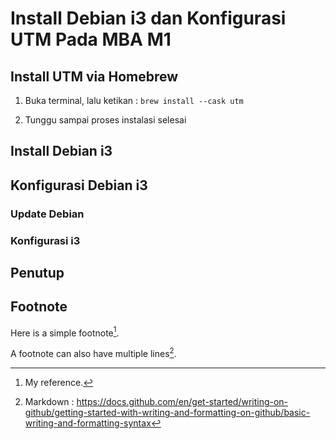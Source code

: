 # Install Debian i3 dan Konfigurasi UTM Pada MBA M1

## Install UTM via Homebrew

1. Buka terminal, lalu ketikan :
   `brew install --cask utm`

2. Tunggu sampai proses instalasi selesai

## Install Debian i3

## Konfigurasi Debian i3

### Update Debian

### Konfigurasi i3

## Penutup

## Footnote

Here is a simple footnote[^1].

A footnote can also have multiple lines[^2].

[^1]: My reference.
[^2]: Markdown : <https://docs.github.com/en/get-started/writing-on-github/getting-started-with-writing-and-formatting-on-github/basic-writing-and-formatting-syntax>
